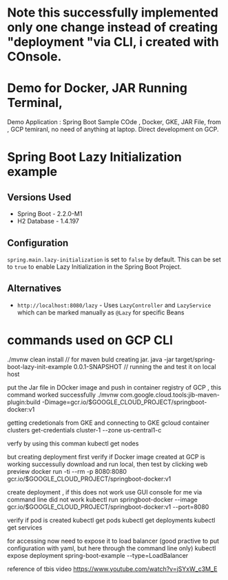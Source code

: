 # Note this successfully implemented only one change  instead of creating "deployment "via CLI, i created with COnsole.
# Demo for Docker, JAR Running Terminal,
Demo Application : Spring Boot Sample COde , Docker, GKE, JAR File, from , GCP temiranl, no need of anything at laptop.
Direct development on GCP.


# Spring Boot Lazy Initialization example

## Versions Used
- Spring Boot - 2.2.0-M1
- H2 Database - 1.4.197

## Configuration
`spring.main.lazy-initialization` is set to `false` by default. This can be set to `true` to enable Lazy Initialization in the Spring Boot Project.

## Alternatives
- `http://localhost:8080/lazy` - Uses `LazyController` and `LazyService` which can be marked manually as `@Lazy` for specific Beans
# commands used on GCP CLI

./mvnw clean install  // for maven buld creating jar.
java -jar target/spring-boot-lazy-init-example 0.0.1-SNAPSHOT   //  running the and test it on local host

put the Jar file in DOcker image and push in container registry of GCP , this command worked successfully
 ./mvnw com.google.cloud.tools:jib-maven-plugin:build -Dimage=gcr.io/$GOOGLE_CLOUD_PROJECT/springboot-docker:v1
 
 getting credetionals from GKE and connecting to GKE
gcloud container clusters get-credentials cluster-1 --zone us-central1-c

verfy by using this comman
kubectl get nodes


but creating deployment first verify if Docker image created at GCP is working successully download and run local, then test 
by clicking web preview
docker run -ti --rm -p 8080:8080 gcr.io/$GOOGLE_CLOUD_PROJECT/springboot-docker:v1

create deployment , if this does not work use GUI console for me via command line did not work
kubectl run springboot-docker --image  gcr.io/$GOOGLE_CLOUD_PROJECT/springboot-docker:v1 --port=8080

verify if pod is created
 kubectl get pods
 kubectl get deployments
 kubectl get services

for accessing now need to expose it to load balancer (good practive to put configuration with yaml, but here through the command line only)
kubectl expose deployment  spring-boot-example  --type=LoadBalancer

reference of tbis video
https://www.youtube.com/watch?v=jSYxW_c3M_E
